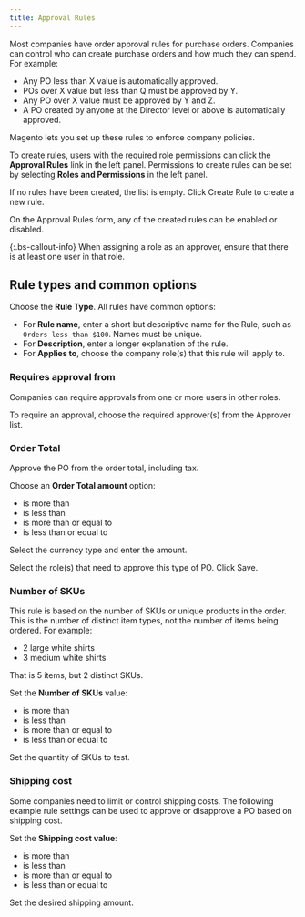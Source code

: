 ```yaml
---
title: Approval Rules
---
```


Most companies have order approval rules for purchase orders. Companies can control who can create purchase orders and how much they can spend.
For example:

*  Any PO less than X value is automatically approved.
*  POs over X value but less than Q must be approved by Y.
*  Any PO over X value must be approved by Y and Z.
*  A PO created by anyone at the Director level or above is automatically approved.

Magento lets you set up these rules to enforce company policies.

To create rules, users with the required role permissions can click the **Approval Rules** link in the left panel.
Permissions to create rules can be set by selecting **Roles and Permissions** in the left panel.

If no rules have been created, the list is empty. Click <span class="btn">Create Rule<span> to create a new rule. 

On the Approval Rules form, any of the created rules can be enabled or disabled.

{:.bs-callout-info}
When assigning a role as an approver, ensure that there is at least one user in that role.

## Rule types and common options

Choose the **Rule Type**.
All rules have common options:

*  For **Rule name**, enter a short but descriptive name for the Rule, such as `Orders less than $100`. Names must be unique.
*  For **Description**, enter a longer explanation of the rule.
*  For **Applies to**, choose the company role(s) that this rule will apply to.

### Requires approval from

Companies can require approvals from one or more users in other roles.

To require an approval, choose the required approver(s) from the Approver list.

### Order Total

Approve the PO from the order total, including tax.

Choose an **Order Total amount** option:

*  is more than
*  is less than
*  is more than or equal to
*  is less than or equal to

Select the currency type and enter the amount.

Select the role(s) that need to approve this type of PO.
Click  <span class="btn">Save</span>.

### Number of SKUs

This rule is based on the number of SKUs or unique products in the order.
This is the number of distinct item types, not the number of items being ordered.
For example:

*  2 large white shirts
*  3 medium white shirts

That is 5 items, but 2 distinct SKUs.

Set the **Number of SKUs** value:

*  is more than
*  is less than
*  is more than or equal to
*  is less than or equal to

Set the quantity of SKUs to test.

### Shipping cost

Some companies need to limit or control shipping costs. The following example rule settings can be used to approve or disapprove a PO based on shipping cost.

Set the **Shipping cost value**:

*  is more than
*  is less than
*  is more than or equal to
*  is less than or equal to

Set the desired shipping amount.
